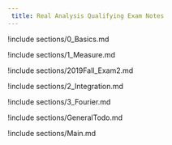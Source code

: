 ```yaml
---
 title: Real Analysis Qualifying Exam Notes
---
```



!include sections/0_Basics.md

!include sections/1_Measure.md

!include sections/2019Fall_Exam2.md

!include sections/2_Integration.md

!include sections/3_Fourier.md

!include sections/GeneralTodo.md

!include sections/Main.md

